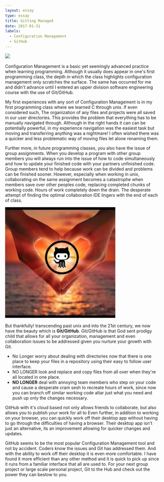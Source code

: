 ```yaml
---
layout: essay
type: essay
title: Gitting Managed
date: 2017-01-31
labels: 
  - Configuration Management
  - GitHub
---
```



<img class="ui centered small image" src="https://puppet.com/sites/default/files/2016-03/configuration-lg_3.png">

Configuration Management is a basic yet seemingly advanced practice when learning 
programming. Although it usually does appear in one's first programming class, the depth
in which the class highlights configuration management only scratches the surface. The 
same has occurred for me and didn't advance until I entered an upper division software 
engineering course with the use of Git/GitHub.


My first experiences with any sort of Configuration Management is in my first programming
class where we learned C through unix. If even considered such, The organization of any 
files and projects were all saved in our user directories. This provides the problem
that everything has to be manually navigated through. Although in the right hands it can
can be potentially powerful, in my experience navigation was the easiest task but moving
and transferring anything was a nightmare! I often wished there was a quicker and less 
problematic way of moving files let alone renaming them.

Further more, in future programming classes, you also have the issue of group assignments.
When you develop a program with other group members you will always run into the issue of
how to code simultaneously and how to update your finished code with your partners
unfinished code. Group members tend to help because work can be divided and problems can 
be finished sooner. However, especially when working in unix, collaborating on the same
assignment becomes a catastrophe when members save over other peoples code, replacing
completed chunks of working code. Hours of work completely down the drain. The desperate
attempt of finding the optimal collaboration IDE lingers with the end of each of class.

<img class="ui small left floated image" src="..//images/godsent.jpg">

But thankfully! transcending past unix and into the 21st century, we now have the beauty 
which is **Git/GitHub**. Git/GitHub is that God sent prodigy child that allows for all your
organization, management and even collaboration issues to be addressed given you nurture
your growth with Git. 

- No Longer worry about dealing with directories now that there is one place to keep your 
files in a repository using their easy to follow user interface. 
- NO LONGER look and replace and copy files from all over when they're all located in one 
place. 
- **NO LONGER** deal with annoying team members who step on your code and cause a desperate 
cram sesh to recreate hours of work, since now you can branch off similar working code 
altar just what you need and push up only the changes necessary.


GitHub with it's cloud based not only allows friends to collaborate, but also allows you
to publish your work for all to 
Even further, in addition to working on your browser, you can quickly work off their 
desktop app without having to go through the difficulties of having a browser. Their 
desktop app isn't just an alternative, its an improvement allowing for quicker changes 
and updates.

GitHub seems to be the most popular Configuration Management tool and not by accident. 
Coders know the issues and Git has addressed them. And with the ability to work off their
desktop it is even more comfortable. I have found it more efficient than any other method
and it is quick to pick up since it runs from a familiar interface that all are used to.
For your next group project or large scale personal project, Git to the Hub and check out
the power they can bestow to you.


